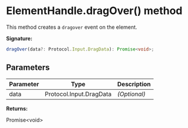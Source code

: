 # ElementHandle.dragOver() method

This method creates a `dragover` event on the element.

**Signature:**

```typescript
dragOver(data?: Protocol.Input.DragData): Promise<void>;
```

## Parameters

| Parameter | Type                    | Description       |
| --------- | ----------------------- | ----------------- |
| data      | Protocol.Input.DragData | <i>(Optional)</i> |

**Returns:**

Promise&lt;void&gt;
